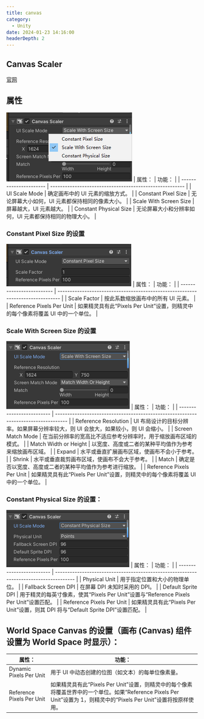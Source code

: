 ```yaml
---
title: canvas
category:
  - Unity
date: 2024-01-23 14:16:00
headerDepth: 2
---
```


## Canvas Scaler
[官网](https://docs.unity3d.com/cn/current/Manual/script-CanvasScaler.html)


## 属性
![Alt text](./res/image-2.png)
| 属性：                 | 功能：                                                  |
| ---------------------- | ------------------------------------------------------- |
| UI Scale Mode          | 确定画布中的 UI 元素的缩放方式。                        |
| Constant Pixel Size    | 无论屏幕大小如何，UI 元素都保持相同的像素大小。         |
| Scale With Screen Size | 屏幕越大，UI 元素越大。                                 |
| Constant Physical Size | 无论屏幕大小和分辨率如何，UI 元素都保持相同的物理大小。 |

### Constant Pixel Size 的设置
![Alt text](./res/image.png)
| 属性：                    | 功能：                                                                          |
| ------------------------- | ------------------------------------------------------------------------------- |
| Scale Factor              | 按此系数缩放画布中的所有 UI 元素。                                              |
| Reference Pixels Per Unit | 如果精灵具有此“Pixels Per Unit”设置，则精灵中的每个像素将覆盖 UI 中的一个单位。 |


### Scale With Screen Size 的设置
![Alt text](./res/image-1.png)
| 属性：                    | 功能：                                                                              |
| ------------------------- | ----------------------------------------------------------------------------------- |
| Reference Resolution      | UI 布局设计的目标分辨率。如果屏幕分辨率较大，则 UI 会放大，如果较小，则 UI 会缩小。 |
| Screen Match Mode         | 在当前分辨率的宽高比不适应参考分辨率时，用于缩放画布区域的模式。                    |
| Match Width or Height     | 以宽度、高度或二者的某种平均值作为参考来缩放画布区域。                              |
| Expand                    | 水平或垂直扩展画布区域，使画布不会小于参考。                                        |
| Shrink                    | 水平或垂直裁剪画布区域，使画布不会大于参考。                                        |
| Match                     | 确定是否以宽度、高度或二者的某种平均值作为参考进行缩放。                            |
| Reference Pixels Per Unit | 如果精灵具有此“Pixels Per Unit”设置，则精灵中的每个像素将覆盖 UI 中的一个单位。     |


### Constant Physical Size 的设置：
![Alt text](./res/image-3.png)
| 属性：                    | 功能：                                                                                 |
| ------------------------- | -------------------------------------------------------------------------------------- |
| Physical Unit             | 用于指定位置和大小的物理单位。                                                         |
| Fallback Screen DPI       | 在屏幕 DPI 未知时采用的 DPI。                                                          |
| Default Sprite DPI        | 用于精灵的每英寸像素，使其“Pixels Per Unit”设置与“Reference Pixels Per Unit”设置匹配。 |
| Reference Pixels Per Unit | 如果精灵具有此“Pixels Per Unit”设置，则其 DPI 将与“Default Sprite DPI”设置匹配。       |

## World Space Canvas 的设置（画布 (Canvas) 组件设置为 World Space 时显示）：
| 属性：                    | 功能：                                                                                                                                                                |
| ------------------------- | --------------------------------------------------------------------------------------------------------------------------------------------------------------------- |
| Dynamic Pixels Per Unit   | 用于 UI 中动态创建的位图（如文本）的每单位像素量。                                                                                                                    |
| Reference Pixels Per Unit | 如果精灵具有此“Pixels Per Unit”设置，则精灵中的每个像素将覆盖世界中的一个单位。如果“Reference Pixels Per Unit”设置为 1，则精灵中的“Pixels Per Unit”设置将按原样使用。 |
